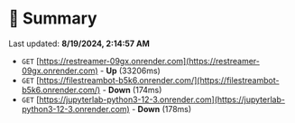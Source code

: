 # 📖 Summary
Last updated: **8/19/2024, 2:14:57 AM**

- `GET` [https://restreamer-09gx.onrender.com](https://restreamer-09gx.onrender.com) - **Up** (33206ms)
- `GET` [https://filestreambot-b5k6.onrender.com/](https://filestreambot-b5k6.onrender.com/) - **Down** (174ms)
- `GET` [https://jupyterlab-python3-12-3.onrender.com](https://jupyterlab-python3-12-3.onrender.com) - **Down** (178ms)
